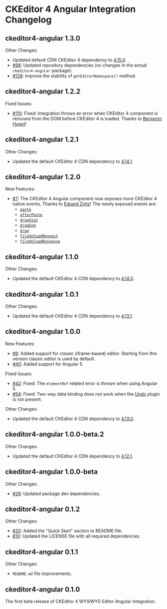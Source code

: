 # CKEditor 4 Angular Integration Changelog

## ckeditor4-angular 1.3.0

Other Changes:

* Updated default CDN CKEditor 4 dependency to [4.15.0](https://github.com/ckeditor/ckeditor4/blob/master/CHANGES.md#ckeditor-415).
* [#98](https://github.com/ckeditor/ckeditor4-angular/issues/98): Updated repository dependencies (no changes in the actual `ckeditor4-angular` package).
* [#128](https://github.com/ckeditor/ckeditor4-angular/issues/128): Improve the stability of `getEditorNamespace()` method.

## ckeditor4-angular 1.2.2

Fixed Issues:

* [#110](https://github.com/ckeditor/ckeditor4-angular/issues/110): Fixed: Integration throws an error when CKEditor 4 component is removed from the DOM before CKEditor 4 is loaded. Thanks to [Benjamin Hugot](https://github.com/bhugot)!

## ckeditor4-angular 1.2.1

Other Changes:

* Updated the default CKEditor 4 CDN dependency to [4.14.1](https://github.com/ckeditor/ckeditor4/blob/master/CHANGES.md#ckeditor-4141).

## ckeditor4-angular 1.2.0

New Features:

* [#7](https://github.com/ckeditor/ckeditor4-angular/issues/7): The CKEditor 4 Angular component now exposes more CKEditor 4 native events. Thanks to [Eduard Zintz](https://github.com/ezintz)! The newly exposed events are:
	* [`paste`](https://ckeditor.com/docs/ckeditor4/latest/api/CKEDITOR_editor.html#event-paste)
	* [`afterPaste`](https://ckeditor.com/docs/ckeditor4/latest/api/CKEDITOR_editor.html#event-afterPaste)
	* [`dragStat`](https://ckeditor.com/docs/ckeditor4/latest/api/CKEDITOR_editor.html#event-dragstart)
	* [`dragEnd`](https://ckeditor.com/docs/ckeditor4/latest/api/CKEDITOR_editor.html#event-dragend)
	* [`drop`](https://ckeditor.com/docs/ckeditor4/latest/api/CKEDITOR_editor.html#event-drop)
	* [`fileUploadRequest`](https://ckeditor.com/docs/ckeditor4/latest/api/CKEDITOR_editor.html#event-fileUploadRequest)
	* [`fileUploadResponse`](https://ckeditor.com/docs/ckeditor4/latest/api/CKEDITOR_editor.html#event-fileUploadResponse)

## ckeditor4-angular 1.1.0

Other Changes:

* Updated the default CKEditor 4 CDN dependency to [4.14.0](https://github.com/ckeditor/ckeditor4/blob/master/CHANGES.md#ckeditor-414).

## ckeditor4-angular 1.0.1

Other Changes:

* Updated the default CKEditor 4 CDN dependency to [4.13.1](https://github.com/ckeditor/ckeditor4/blob/master/CHANGES.md#ckeditor-4131).

## ckeditor4-angular 1.0.0

New Features:

* [#6](https://github.com/ckeditor/ckeditor4-angular/issues/6): Added support for classic (iframe-based) editor. Starting from this version classic editor is used by default.
* [#40](https://github.com/ckeditor/ckeditor4-angular/pull/40): Added support for Angular 5.

Fixed Issues:

* [#42](https://github.com/ckeditor/ckeditor4-angular/issues/42): Fixed: The `elementRef` related error is thrown when using Angular 5.
* [#54](https://github.com/ckeditor/ckeditor4-angular/issues/54): Fixed: Two-way data binding does not work when the [Undo](https://ckeditor.com/cke4/addon/undo) plugin is not present.

Other Changes:

* Updated the default CKEditor 4 CDN dependency to [4.13.0](https://github.com/ckeditor/ckeditor4-angular/issues/59).

## ckeditor4-angular 1.0.0-beta.2

Other Changes:

* Updated the default CKEditor 4 CDN dependency to [4.12.1](https://github.com/ckeditor/ckeditor4-angular/commit/2bf8a8c489f2a9ea2f2d9304e2e3d92646dbe89e).

## ckeditor4-angular 1.0.0-beta

Other Changes:

* [#28](https://github.com/ckeditor/ckeditor4-angular/issues/28): Updated package dev dependencies.

## ckeditor4-angular 0.1.2

Other Changes:

* [#20](https://github.com/ckeditor/ckeditor4-angular/issues/20): Added the "Quick Start" section to README file.
* [#10](https://github.com/ckeditor/ckeditor4-angular/issues/10): Updated the LICENSE file with all required dependencies.

## ckeditor4-angular 0.1.1

Other Changes:

* `README.md` file improvements.

## ckeditor4-angular 0.1.0

The first beta release of CKEditor 4 WYSIWYG Editor Angular Integration.
